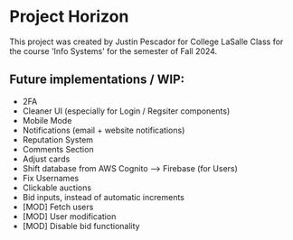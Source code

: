# Project Horizon

This project was created by Justin Pescador for College LaSalle Class for the course 'Info Systems' for the semester of Fall 2024.


## Future implementations / WIP:
- 2FA
- Cleaner UI (especially for Login / Regsiter components)
- Mobile Mode
- Notifications (email + website notifications)
- Reputation System
- Comments Section
- Adjust cards
- Shift database from AWS Cognito --> Firebase (for Users)
- Fix Usernames
- Clickable auctions
- Bid inputs, instead of automatic increments
- [MOD] Fetch users
- [MOD] User modification
- [MOD] Disable bid functionality
